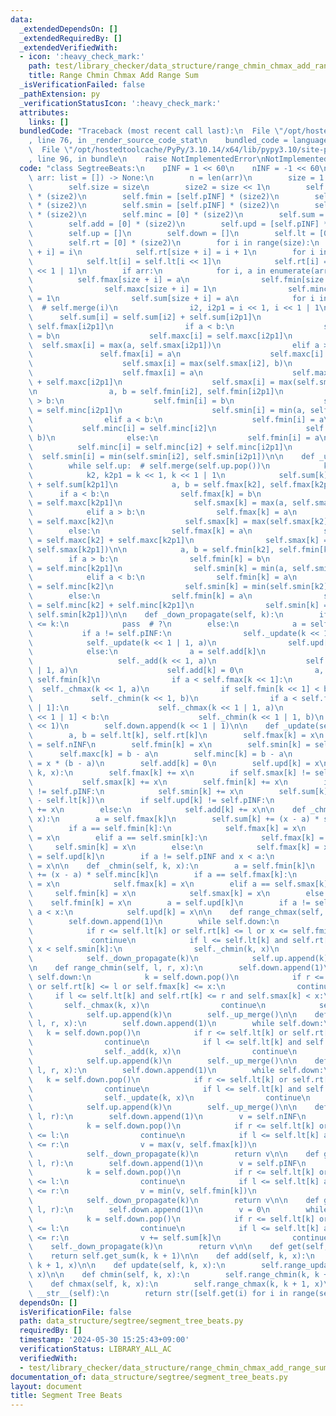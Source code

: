 ```yaml
---
data:
  _extendedDependsOn: []
  _extendedRequiredBy: []
  _extendedVerifiedWith:
  - icon: ':heavy_check_mark:'
    path: test/library_checker/data_structure/range_chmin_chmax_add_range_sum.test.py
    title: Range Chmin Chmax Add Range Sum
  _isVerificationFailed: false
  _pathExtension: py
  _verificationStatusIcon: ':heavy_check_mark:'
  attributes:
    links: []
  bundledCode: "Traceback (most recent call last):\n  File \"/opt/hostedtoolcache/PyPy/3.10.14/x64/lib/pypy3.10/site-packages/onlinejudge_verify/documentation/build.py\"\
    , line 76, in _render_source_code_stat\n    bundled_code = language.bundle(\n\
    \  File \"/opt/hostedtoolcache/PyPy/3.10.14/x64/lib/pypy3.10/site-packages/onlinejudge_verify/languages/python.py\"\
    , line 96, in bundle\n    raise NotImplementedError\nNotImplementedError\n"
  code: "class SegtreeBeats:\n    pINF = 1 << 60\n    nINF = -1 << 60\n\n    def __init__(self,\
    \ arr: list = []) -> None:\n        n = len(arr)\n        size = 1 << (n - 1).bit_length()\n\
    \        self.size = size\n        size2 = size << 1\n        self.fmax = [self.nINF]\
    \ * (size2)\n        self.fmin = [self.pINF] * (size2)\n        self.smax = [self.nINF]\
    \ * (size2)\n        self.smin = [self.pINF] * (size2)\n        self.maxc = [0]\
    \ * (size2)\n        self.minc = [0] * (size2)\n        self.sum = [0] * (size2)\n\
    \        self.add = [0] * (size2)\n        self.upd = [self.pINF] * (size2)\n\
    \        self.up = []\n        self.down = []\n        self.lt = [0] * (size2)\n\
    \        self.rt = [0] * (size2)\n        for i in range(size):\n            self.lt[size\
    \ + i] = i\n            self.rt[size + i] = i + 1\n        for i in range(size)[::-1]:\n\
    \            self.lt[i] = self.lt[i << 1]\n            self.rt[i] = self.rt[i\
    \ << 1 | 1]\n        if arr:\n            for i, a in enumerate(arr):\n      \
    \          self.fmax[size + i] = a\n                self.fmin[size + i] = a\n\
    \                self.maxc[size + i] = 1\n                self.minc[size + i]\
    \ = 1\n                self.sum[size + i] = a\n            for i in range(1, size)[::-1]:\
    \  # self.merge(i)\n                i2, i2p1 = i << 1, i << 1 | 1\n          \
    \      self.sum[i] = self.sum[i2] + self.sum[i2p1]\n                a, b = self.fmax[i2],\
    \ self.fmax[i2p1]\n                if a < b:\n                    self.fmax[i]\
    \ = b\n                    self.maxc[i] = self.maxc[i2p1]\n                  \
    \  self.smax[i] = max(a, self.smax[i2p1])\n                elif a > b:\n     \
    \               self.fmax[i] = a\n                    self.maxc[i] = self.maxc[i2]\n\
    \                    self.smax[i] = max(self.smax[i2], b)\n                else:\n\
    \                    self.fmax[i] = a\n                    self.maxc[i] = self.maxc[i2]\
    \ + self.maxc[i2p1]\n                    self.smax[i] = max(self.smax[i2], self.smax[i2p1])\n\
    \n                a, b = self.fmin[i2], self.fmin[i2p1]\n                if a\
    \ > b:\n                    self.fmin[i] = b\n                    self.minc[i]\
    \ = self.minc[i2p1]\n                    self.smin[i] = min(a, self.smin[i2p1])\n\
    \                elif a < b:\n                    self.fmin[i] = a\n         \
    \           self.minc[i] = self.minc[i2]\n                    self.smin[i] = min(self.smin[i2],\
    \ b)\n                else:\n                    self.fmin[i] = a\n          \
    \          self.minc[i] = self.minc[i2] + self.minc[i2p1]\n                  \
    \  self.smin[i] = min(self.smin[i2], self.smin[i2p1])\n\n    def _up_merge(self):\n\
    \        while self.up:  # self.merge(self.up.pop())\n            k = self.up.pop()\n\
    \            k2, k2p1 = k << 1, k << 1 | 1\n            self.sum[k] = self.sum[k2]\
    \ + self.sum[k2p1]\n            a, b = self.fmax[k2], self.fmax[k2p1]\n      \
    \      if a < b:\n                self.fmax[k] = b\n                self.maxc[k]\
    \ = self.maxc[k2p1]\n                self.smax[k] = max(a, self.smax[k2p1])\n\
    \            elif a > b:\n                self.fmax[k] = a\n                self.maxc[k]\
    \ = self.maxc[k2]\n                self.smax[k] = max(self.smax[k2], b)\n    \
    \        else:\n                self.fmax[k] = a\n                self.maxc[k]\
    \ = self.maxc[k2] + self.maxc[k2p1]\n                self.smax[k] = max(self.smax[k2],\
    \ self.smax[k2p1])\n\n            a, b = self.fmin[k2], self.fmin[k2p1]\n    \
    \        if a > b:\n                self.fmin[k] = b\n                self.minc[k]\
    \ = self.minc[k2p1]\n                self.smin[k] = min(a, self.smin[k2p1])\n\
    \            elif a < b:\n                self.fmin[k] = a\n                self.minc[k]\
    \ = self.minc[k2]\n                self.smin[k] = min(self.smin[k2], b)\n    \
    \        else:\n                self.fmin[k] = a\n                self.minc[k]\
    \ = self.minc[k2] + self.minc[k2p1]\n                self.smin[k] = min(self.smin[k2],\
    \ self.smin[k2p1])\n\n    def _down_propagate(self, k):\n        if self.size\
    \ <= k:\n            pass  # ?\n        else:\n            a = self.upd[k]\n \
    \           if a != self.pINF:\n                self._update(k << 1, a)\n    \
    \            self._update(k << 1 | 1, a)\n                self.upd[k] = self.pINF\n\
    \            else:\n                a = self.add[k]\n                if a:\n \
    \                   self._add(k << 1, a)\n                    self._add(k << 1\
    \ | 1, a)\n                    self.add[k] = 0\n                a, b = self.fmax[k],\
    \ self.fmin[k]\n                if a < self.fmax[k << 1]:\n                  \
    \  self._chmax(k << 1, a)\n                if self.fmin[k << 1] < b:\n       \
    \             self._chmin(k << 1, b)\n                if a < self.fmax[k << 1\
    \ | 1]:\n                    self._chmax(k << 1 | 1, a)\n                if self.fmin[k\
    \ << 1 | 1] < b:\n                    self._chmin(k << 1 | 1, b)\n        self.down.append(k\
    \ << 1)\n        self.down.append(k << 1 | 1)\n\n    def _update(self, k, x):\n\
    \        a, b = self.lt[k], self.rt[k]\n        self.fmax[k] = x\n        self.smax[k]\
    \ = self.nINF\n        self.fmin[k] = x\n        self.smin[k] = self.pINF\n  \
    \      self.maxc[k] = b - a\n        self.minc[k] = b - a\n        self.sum[k]\
    \ = x * (b - a)\n        self.add[k] = 0\n        self.upd[k] = x\n\n    def _add(self,\
    \ k, x):\n        self.fmax[k] += x\n        if self.smax[k] != self.nINF:\n \
    \           self.smax[k] += x\n        self.fmin[k] += x\n        if self.smin[k]\
    \ != self.pINF:\n            self.smin[k] += x\n        self.sum[k] += x * (self.rt[k]\
    \ - self.lt[k])\n        if self.upd[k] != self.pINF:\n            self.upd[k]\
    \ += x\n        else:\n            self.add[k] += x\n\n    def _chmax(self, k,\
    \ x):\n        a = self.fmax[k]\n        self.sum[k] += (x - a) * self.maxc[k]\n\
    \        if a == self.fmin[k]:\n            self.fmax[k] = x\n            self.fmin[k]\
    \ = x\n        elif a == self.smin[k]:\n            self.fmax[k] = x\n       \
    \     self.smin[k] = x\n        else:\n            self.fmax[k] = x\n        a\
    \ = self.upd[k]\n        if a != self.pINF and x < a:\n            self.upd[k]\
    \ = x\n\n    def _chmin(self, k, x):\n        a = self.fmin[k]\n        self.sum[k]\
    \ += (x - a) * self.minc[k]\n        if a == self.fmax[k]:\n            self.fmin[k]\
    \ = x\n            self.fmax[k] = x\n        elif a == self.smax[k]:\n       \
    \     self.fmin[k] = x\n            self.smax[k] = x\n        else:\n        \
    \    self.fmin[k] = x\n        a = self.upd[k]\n        if a != self.pINF and\
    \ a < x:\n            self.upd[k] = x\n\n    def range_chmax(self, l, r, x):\n\
    \        self.down.append(1)\n        while self.down:\n            k = self.down.pop()\n\
    \            if r <= self.lt[k] or self.rt[k] <= l or x <= self.fmin[k]:\n   \
    \             continue\n            if l <= self.lt[k] and self.rt[k] <= r and\
    \ x < self.smin[k]:\n                self._chmin(k, x)\n                continue\n\
    \            self._down_propagate(k)\n            self.up.append(k)\n        self._up_merge()\n\
    \n    def range_chmin(self, l, r, x):\n        self.down.append(1)\n        while\
    \ self.down:\n            k = self.down.pop()\n            if r <= self.lt[k]\
    \ or self.rt[k] <= l or self.fmax[k] <= x:\n                continue\n       \
    \     if l <= self.lt[k] and self.rt[k] <= r and self.smax[k] < x:\n         \
    \       self._chmax(k, x)\n                continue\n            self._down_propagate(k)\n\
    \            self.up.append(k)\n        self._up_merge()\n\n    def range_add(self,\
    \ l, r, x):\n        self.down.append(1)\n        while self.down:\n         \
    \   k = self.down.pop()\n            if r <= self.lt[k] or self.rt[k] <= l:\n\
    \                continue\n            if l <= self.lt[k] and self.rt[k] <= r:\n\
    \                self._add(k, x)\n                continue\n            self._down_propagate(k)\n\
    \            self.up.append(k)\n        self._up_merge()\n\n    def range_update(self,\
    \ l, r, x):\n        self.down.append(1)\n        while self.down:\n         \
    \   k = self.down.pop()\n            if r <= self.lt[k] or self.rt[k] <= l:\n\
    \                continue\n            if l <= self.lt[k] and self.rt[k] <= r:\n\
    \                self._update(k, x)\n                continue\n            self._down_propagate(k)\n\
    \            self.up.append(k)\n        self._up_merge()\n\n    def get_max(self,\
    \ l, r):\n        self.down.append(1)\n        v = self.nINF\n        while self.down:\n\
    \            k = self.down.pop()\n            if r <= self.lt[k] or self.rt[k]\
    \ <= l:\n                continue\n            if l <= self.lt[k] and self.rt[k]\
    \ <= r:\n                v = max(v, self.fmax[k])\n                continue\n\
    \            self._down_propagate(k)\n        return v\n\n    def get_min(self,\
    \ l, r):\n        self.down.append(1)\n        v = self.pINF\n        while self.down:\n\
    \            k = self.down.pop()\n            if r <= self.lt[k] or self.rt[k]\
    \ <= l:\n                continue\n            if l <= self.lt[k] and self.rt[k]\
    \ <= r:\n                v = min(v, self.fmin[k])\n                continue\n\
    \            self._down_propagate(k)\n        return v\n\n    def get_sum(self,\
    \ l, r):\n        self.down.append(1)\n        v = 0\n        while self.down:\n\
    \            k = self.down.pop()\n            if r <= self.lt[k] or self.rt[k]\
    \ <= l:\n                continue\n            if l <= self.lt[k] and self.rt[k]\
    \ <= r:\n                v += self.sum[k]\n                continue\n        \
    \    self._down_propagate(k)\n        return v\n\n    def get(self, k):\n    \
    \    return self.get_sum(k, k + 1)\n\n    def add(self, k, x):\n        self.range_add(k,\
    \ k + 1, x)\n\n    def update(self, k, x):\n        self.range_update(k, k + 1,\
    \ x)\n\n    def chmin(self, k, x):\n        self.range_chmin(k, k + 1, x)\n\n\
    \    def chmax(self, k, x):\n        self.range_chmax(k, k + 1, x)\n\n    def\
    \ __str__(self):\n        return str([self.get(i) for i in range(self.n)])\n"
  dependsOn: []
  isVerificationFile: false
  path: data_structure/segtree/segment_tree_beats.py
  requiredBy: []
  timestamp: '2024-05-30 15:25:43+09:00'
  verificationStatus: LIBRARY_ALL_AC
  verifiedWith:
  - test/library_checker/data_structure/range_chmin_chmax_add_range_sum.test.py
documentation_of: data_structure/segtree/segment_tree_beats.py
layout: document
title: Segment Tree Beats
---
```

